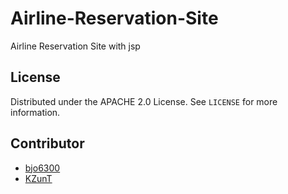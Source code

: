 # Airline-Reservation-Site
Airline Reservation Site with jsp


## License

Distributed under the APACHE 2.0 License. See `LICENSE` for more information.

## Contributor
* [bjo6300](https://github.com/bjo6300) <br>
* [KZunT](https://github.com/KZunT)
